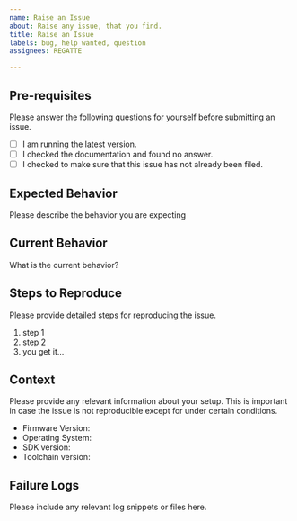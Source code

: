 ```yaml
---
name: Raise an Issue
about: Raise any issue, that you find.
title: Raise an Issue
labels: bug, help wanted, question
assignees: REGATTE

---
```


## Pre-requisites

Please answer the following questions for yourself before submitting an issue.

- [ ] I am running the latest version. 
- [ ] I checked the documentation and found no answer. 
- [ ] I checked to make sure that this issue has not already been filed. 

## Expected Behavior

Please describe the behavior you are expecting

## Current Behavior

What is the current behavior?

## Steps to Reproduce

Please provide detailed steps for reproducing the issue.

1. step 1
2. step 2
3. you get it...

## Context

Please provide any relevant information about your setup. This is important in case the issue is not reproducible except for under certain conditions.

* Firmware Version:
* Operating System:
* SDK version:
* Toolchain version:

## Failure Logs

Please include any relevant log snippets or files here.